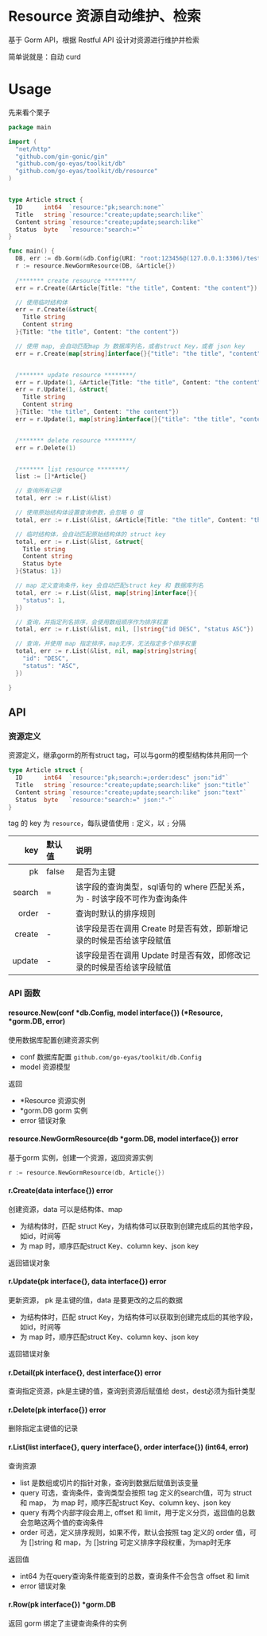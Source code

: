 # Resource 资源自动维护、检索

基于 Gorm API，根据 Restful API 设计对资源进行维护并检索

简单说就是：自动 curd

# Usage

先来看个栗子

```go
package main

import (
  "net/http"
  "github.com/gin-gonic/gin"
  "github.com/go-eyas/toolkit/db"
  "github.com/go-eyas/toolkit/db/resource"
)


type Article struct {
  ID      int64  `resource:"pk;search:none"`
  Title   string `resource:"create;update;search:like"`
  Content string `resource:"create;update;search:like"`
  Status  byte   `resource:"search:="`
}

func main() {
  DB, err := db.Gorm(&db.Config{URI: "root:123456@(127.0.0.1:3306)/test"})
  r := resource.NewGormResource(DB, &Article{})
  
  /******* create resource ********/
  err = r.Create(&Article{Title: "the title", Content: "the content"}) // 使用原本类型结构体

  // 使用临时结构体
  err = r.Create(&struct{
    Title string
    Content string
  }{Title: "the title", Content: "the content"})

  // 使用 map, 会自动匹配map 为 数据库列名，或者struct Key，或者 json key
  err = r.Create(map[string]interface{}{"title": "the title", "content": "the content"})


  /******* update resource ********/
  err = r.Update(1, &Article{Title: "the title", Content: "the content"})
  err = r.Update(1, &struct{
    Title string
    Content string
  }{Title: "the title", Content: "the content"})
  err = r.Update(1, map[string]interface{}{"title": "the title", "content": "the content"})


  /******* delete resource ********/
  err = r.Delete(1)


  /******* list resource ********/
  list := []*Article{}

  // 查询所有记录
  total, err := r.List(&list)

  // 使用原始结构体设置查询参数，会忽略 0 值
  total, err := r.List(&list, &Article{Title: "the title", Content: "the content"})

  // 临时结构体，会自动匹配原始结构体的 struct key
  total, err := r.List(&list, &struct{
    Title string
    Content string
    Status byte
  }{Status: 1})

  // map 定义查询条件，key 会自动匹配struct key 和 数据库列名
  total, err := r.List(&list, map[string]interface{}{
    "status": 1,
  })

  // 查询，并指定列名排序，会使用数组顺序作为排序权重
  total, err := r.List(&list, nil, []string{"id DESC", "status ASC"})

  // 查询，并使用 map 指定排序，map无序，无法指定多个排序权重
  total, err := r.List(&list, nil, map[string]string{
    "id": "DESC",
    "status": "ASC",
  })

}
```

## API 

### 资源定义

资源定义，继承gorm的所有struct tag，可以与gorm的模型结构体共用同一个

```go
type Article struct {
  ID      int64  `resource:"pk;search:=;order:desc" json:"id"`
  Title   string `resource:"create;update;search:like" json:"title"`
  Content string `resource:"create;update;search:like" json:"text"`
  Status  byte   `resource:"search:=" json:"-"`
}
```

tag 的 key 为 `resource`，每队键值使用 `:` 定义，以 `;` 分隔

|key|默认值|说明|
| ---: | :--- | :--- |
|pk| false | 是否为主键|
|search|=| 该字段的查询类型，sql语句的 where 匹配关系，为 `-` 时该字段不可作为查询条件|
|order|-|查询时默认的排序规则|
|create|-|该字段是否在调用 Create 时是否有效，即新增记录的时候是否给该字段赋值|
|update|-|该字段是否在调用 Update 时是否有效，即修改记录的时候是否给该字段赋值|


### API 函数

#### resource.New(conf *db.Config, model interface{}) (*Resource, *gorm.DB, error)

使用数据库配置创建资源实例

 * conf 数据库配置 `github.com/go-eyas/toolkit/db.Config`
 * model 资源模型
 
返回
 
 * *Resource 资源实例
 * *gorm.DB gorm 实例
 * error 错误对象

#### resource.NewGormResource(db *gorm.DB, model interface{}) error

基于gorm 实例，创建一个资源，返回资源实例

```go
r := resource.NewGormResource(db, Article{})
```

#### r.Create(data interface{}) error

创建资源，data 可以是结构体、map

 * 为结构体时，匹配 struct Key，为结构体可以获取到创建完成后的其他字段，如id，时间等
 * 为 map 时，顺序匹配struct Key、column key、json key
 
返回错误对象

#### r.Update(pk interface{}, data interface{}) error

更新资源， pk 是主键的值，data 是要更改的之后的数据

 * 为结构体时，匹配 struct Key，为结构体可以获取到创建完成后的其他字段，如id，时间等
 * 为 map 时，顺序匹配struct Key、column key、json key
 
返回错误对象

#### r.Detail(pk interface{}, dest interface{}) error

查询指定资源，pk是主键的值，查询到资源后赋值给 dest，dest必须为指针类型

#### r.Delete(pk interface{}) error

删除指定主键值的记录

#### r.List(list interface{}, query interface{}, order interface{}) (int64, error)

查询资源

 * list 是数组或切片的指针对象，查询到数据后赋值到该变量
 * query 可选，查询条件，查询类型会按照 tag 定义的search值，可为 struct 和 map， 为 map 时，顺序匹配struct Key、column key、json key
 * query 有两个内部字段会用上, offset 和 limit，用于定义分页，返回值的总数会忽略这两个值的查询条件
 * order 可选，定义排序规则，如果不传，默认会按照 tag 定义的 order 值，可为 []string 和 map，为 []string 可定义排序字段权重，为map时无序
 
返回值 
 * int64 为在query查询条件能查到的总数，查询条件不会包含 offset 和 limit
 * error 错误对象
 
#### r.Row(pk interface{}) *gorm.DB

返回 gorm 绑定了主键查询条件的实例

